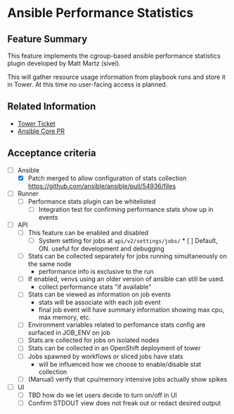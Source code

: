 # Ansible Performance Statistics

## Feature Summary

This feature implements the cgroup-based ansible performance statistics plugin developed by Matt Martz (sivel).

This will gather resource usage information from playbook runs and store it in Tower. At this time no user-facing access is planned.

## Related Information

* [Tower Ticket](https://github.com/ansible/tower/issues/3223)
* [Ansible Core PR](https://github.com/ansible/ansible/pull/46346)

## Acceptance criteria

* [ ] Ansible
    * [x] Patch merged to allow configuration of stats collection https://github.com/ansible/ansible/pull/54936/files

* [ ] Runner
  * [ ] Performance stats plugin can be whitelisted
       * [ ] Integration test for confirming performance stats show up in events

* [ ] API
  * [ ] This feature can be enabled and disabled
      * [ ] System setting for jobs at `api/v2/settings/jobs/`
			* [ ] Default, ON. useful for development and debugging
  * [ ] Stats can be collected separately for jobs running simultaneously on the same node
      * performance info is exclusive to the run
  * [ ] If enabled, venvs using an older version of ansible can still be used.
      * collect performance stats "if available"
  * [ ] Stats can be viewed as information on job events
      * stats will be associate with each job event
      * final job event will have summary information showing max cpu, max memory, etc.
  * [ ] Environment variables related to perfomance stats config are surfaced in JOB_ENV on job
  * [ ] Stats are collected for jobs on isolated nodes
  * [ ] Stats can be collected in an OpenShift deployment of tower
  * [ ] Jobs spawned by workflows or sliced jobs have stats
       * will be influenced how we choose to enable/disable stat collection
  * [ ] (Manual) verify that cpu/memory intensive jobs actually show spikes

* [ ] UI
  * [ ] TBD how do we let users decide to turn on/off in UI
  * [ ] Confirm STDOUT view does not freak out or redact desired output
